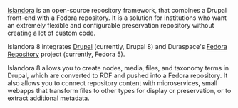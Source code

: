 <a href="https://islandora.ca">Islandora</a> is an open-source repository framework, that combines a Drupal front-end
with a Fedora repository. It is a solution for institutions who want an extremely flexible and configurable preservation repository without creating a lot of custom code.

Islandora 8 integrates [Drupal](https://www.drupal.org/) (currently, Drupal 8) and Duraspace's [Fedora Repository](https://wiki.duraspace.org/display/FF/Fedora+Repository+Home) project (currently, Fedora 5).

Islandora 8 allows you to create nodes, media, files, and taxonomy terms in Drupal, which are converted to RDF
and pushed into a Fedora repository. It also allows you to connect repository content with microservices, small webapps that transform files to other types for display or preservation, or to extract additional metadata.
